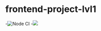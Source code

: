 # frontend-project-lvl1
-![Node CI](https://github.com/Georgeovod/frontend-project-lvl1/workflows/Node%20CI/badge.svg)
-<a href="https://codeclimate.com/github/codeclimate/codeclimate/maintainability"><img src="https://api.codeclimate.com/v1/badges/a99a88d28ad37a79dbf6/maintainability" /></a>